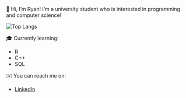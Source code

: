 👋 Hi, I’m Ryan! I’m a university student who is interested in programming and computer science!

![Top Langs](https://github-readme-stats.vercel.app/api/top-langs/?username=icyfrostbolt&langs_count=8&hide=Yacc,jupyter%20notebook)

🎓 Currently learning:

- R
- C++
- SQL

✉️ You can reach me on:
- [LinkedIn](https://www.linkedin.com/in/ryanc-lowe/)
